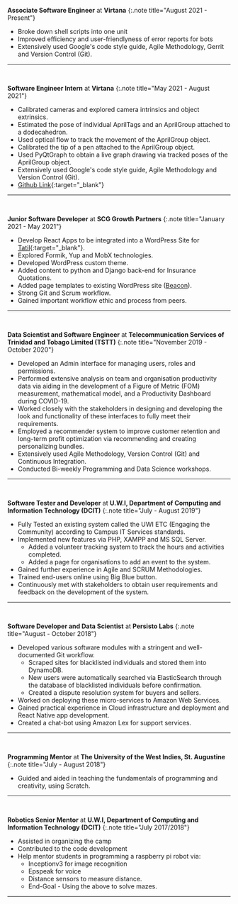 **Associate Software Engineer** at **Virtana**
{:.note title="August 2021 - Present"}

-   Broke down shell scripts into one unit
-   Improved efficiency and user-friendlyness of error reports for bots
-   Extensively used Google's code style guide, Agile Methodology, Gerrit and Version Control (Git).
&nbsp;
<hr>
&nbsp;

**Software Engineer Intern** at **Virtana**
{:.note title="May 2021 - August 2021"}

-	Calibrated cameras and explored camera intrinsics and object extrinsics.
-   Estimated the pose of individual AprilTags and an AprilGroup attached to a dodecahedron.
-   Used optical flow to track the movement of the AprilGroup object.
-   Calibrated the tip of a pen attached to the AprilGroup object.
-   Used PyQtGraph to obtain a live graph drawing via tracked poses of the AprilGroup object.
-	Extensively used Google's code style guide, Agile Methodology and Version Control (Git).
-   [Github Link](https://github.com/Virtana/accurate-aprilgroup-tracking/tree/feature/pentip-calibration){:target="_blank"}
&nbsp;
<hr>
&nbsp;

**Junior Software Developer** at **SCG Growth Partners**
{:.note title="January 2021 - May 2021"}

-	Develop React Apps to be integrated into a WordPress Site for [Tatil](https://tatil.co.tt/){:target="_blank"}. 
-   Explored Formik, Yup and MobX technologies.
-   Developed WordPress custom theme.
-   Added content to python and Django back-end for Insurance Quotations.
-   Added page templates to existing WordPress site ([Beacon](https://beacon.co.tt/?modal-link=%2Fcallback-popup)).
-   Strong Git and Scrum workflow.
-   Gained important workflow ethic and process from peers.
&nbsp;
<hr>
&nbsp;

**Data Scientist and Software Engineer** at **Telecommunication Services of Trinidad and Tobago Limited (TSTT)**
{:.note title="November 2019 - October 2020"}

-	Developed an Admin interface for managing users, roles and permissions. 
-	Performed extensive analysis on team and organisation productivity data via aiding in the development of a Figure of Metric (FOM) measurement, mathematical model, and a Productivity Dashboard during COVID-19. 
-	Worked closely with the stakeholders in designing and developing the look and functionality of these interfaces to fully meet their requirements.
-	Employed a recommender system to improve customer retention and long-term profit optimization via recommending and creating personalizing bundles. 
-	Extensively used Agile Methodology, Version Control (Git) and Continuous Integration.
-	Conducted Bi-weekly Programming and Data Science workshops.
&nbsp;
<hr>
&nbsp;

**Software Tester and Developer** at **U.W.I, Department of Computing and Information Technology (DCIT)**
{:.note title="July - August 2019"}

- Fully Tested an existing system called the UWI ETC (Engaging the Community) according to Campus IT Services standards.
- Implemented new features via PHP, XAMPP and MS SQL Server.
    - Added a volunteer tracking system to track the hours and activities completed.
    - Added a page for organisations to add an event to the system.
- Gained further experience in Agile and SCRUM Methodologies.
- Trained end-users online using Big Blue button.
- Continuously met with stakeholders to obtain user requirements and feedback on the development of the system.
&nbsp;
<hr>
&nbsp;

**Software Developer and Data Scientist** at **Persisto Labs**
{:.note title="August - October 2018"}

- Developed various software modules with a stringent and well-documented Git workflow.
    - Scraped sites for blacklisted individuals and stored them into DynamoDB.
    - New users were automatically searched via ElasticSearch through the database of blacklisted individuals before confirmation.
    - Created a dispute resolution system for buyers and sellers.
- Worked on deploying these micro-services to Amazon Web Services.
- Gained practical experience in Cloud infrastructure and deployment and React Native app development.
- Created a chat-bot using Amazon Lex for support services.
&nbsp;
<hr>
&nbsp;

**Programming Mentor** at **The University of the West Indies, St. Augustine**
{:.note title="July - August 2018"}

- Guided and aided in teaching the fundamentals of programming and creativity, using Scratch.
&nbsp;
<hr>
&nbsp;

**Robotics Senior Mentor** at **U.W.I, Department of Computing and Information Technology (DCIT)**
{:.note title="July 2017/2018"}

- Assisted in organizing the camp
- Contributed to the code development
- Help mentor students in programming a raspberry pi robot via:
    - Inceptionv3 for image recognition
    - Epspeak for voice
    - Distance sensors to measure distance.
    - End-Goal - Using the above to solve mazes. 
&nbsp;
<hr>